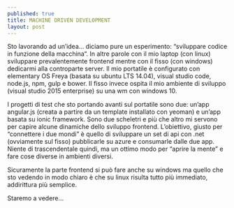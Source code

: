 ```yaml
---
published: true
title: MACHINE DRIVEN DEVELOPMENT
layout: post
---
```

Sto lavorando ad un’idea… diciamo pure un esperimento: “sviluppare codice in funzione della macchina“. In altre parole con il mio laptop (con linux) sviluppare prevalentemente frontend mentre con il fisso (con windows) dedicarmi alla controparte server. Il mio portatile è configurato con elementary OS Freya (basata su ubuntu LTS 14.04), visual studio code, node.js, npm, gulp e bower. Il fisso invece ospita il mio ambiente di sviluppo (visual studio 2015 enterprise) su una wm con windows 10.

I progetti di test che sto portando avanti sul portatile sono due: un’app angular.js (creata a partire da un template installato con yeoman) e un’app basata su ionic framework. Sono due scheletri e più che altro mi servono per capire alcune dinamiche dello sviluppo frontend. L’obiettivo, giusto per “connettere i due mondi” è quello di sviluppare un set di api con .net (ovviamente sul fisso) pubblicarle su azure e consumarle dalle due app. Niente di trascendentale quindi, ma un ottimo modo per “aprire la mente” e fare cose diverse in ambienti diversi.

Sicuramente la parte frontend si può fare anche su windows ma quello che sto vedendo in modo chiaro è che su linux risulta tutto più immediato, addirittura più semplice.

Staremo a vedere…